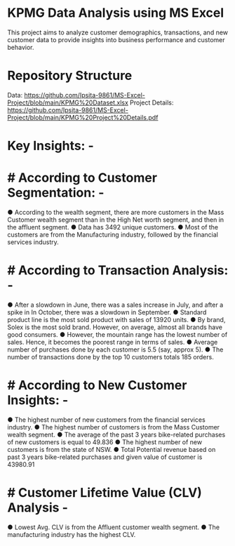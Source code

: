 #  KPMG Data Analysis using MS Excel
This project aims to analyze customer demographics, transactions, and new customer data to provide insights into business performance and customer behavior.

# Repository Structure

Data: https://github.com/Ipsita-9861/MS-Excel-Project/blob/main/KPMG%20Dataset.xlsx <be />
Project Details: https://github.com/Ipsita-9861/MS-Excel-Project/blob/main/KPMG%20Project%20Details.pdf

# Key Insights: -  

# # According to Customer Segmentation: - 
● According to the wealth segment, there are more customers in the Mass Customer wealth segment than in the High Net worth segment, and then in the affluent segment. 
● Data has 3492 unique customers. 
● Most of the customers are from the Manufacturing industry, followed by the financial services industry. 

# # According to Transaction Analysis: - 

● After a slowdown in June, there was a sales increase in July, and after a spike in 
In October, there was a slowdown in September. 
● Standard product line is the most sold product with sales of 13920 units. 
● By brand, Solex is the most sold brand. However, on average, almost all brands have good consumers. 
● However, the mountain range has the lowest number of sales. Hence, it becomes the poorest range in terms of sales. 
● Average number of purchases done by each customer is 5.5 (say, approx 5). 
● The number of transactions done by the top 10 customers totals 185 orders. 

# # According to New Customer Insights: -

● The highest number of new customers from the financial services industry. 
● The highest number of customers is from the Mass Customer wealth segment. 
● The average of the past 3 years bike-related purchases of new customers is equal to 49.836 
● The highest number of new customers is from the state of NSW. 
● Total Potential revenue based on past 3 years bike-related purchases and given value of customer is 43980.91

# # Customer Lifetime Value (CLV) Analysis - 

● Lowest Avg. CLV is from the Affluent customer wealth segment. 
● The manufacturing industry has the highest CLV.


